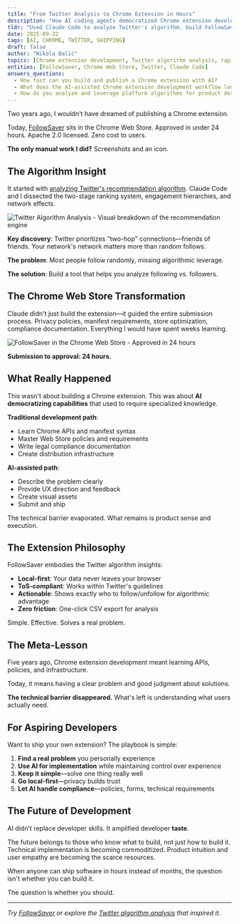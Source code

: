 ```yaml
---
title: "From Twitter Analysis to Chrome Extension in Hours"
description: "How AI coding agents democratized Chrome extension development, turning algorithm insights into shipped product overnight."
tldr: "Used Claude Code to analyze Twitter's algorithm, build FollowSaver Chrome extension, and navigate Web Store submission. AI handled 95% of technical work—I provided direction and created assets. Approved in 24 hours. The barrier to shipping dropped from months to hours."
date: 2025-09-22
tags: [AI, CHROME, TWITTER, SHIPPING]
draft: false
author: "Nikola Balić"
topics: [Chrome extension development, Twitter algorithm analysis, rapid prototyping, AI-assisted development, deployment]
entities: [FollowSaver, Chrome Web Store, Twitter, Claude Code]
answers_questions:
  - How fast can you build and publish a Chrome extension with AI?
  - What does the AI-assisted Chrome extension development workflow look like?
  - How do you analyze and leverage platform algorithms for product development?
---
```


Two years ago, I wouldn't have dreamed of publishing a Chrome extension.

Today, [FollowSaver](https://chromewebstore.google.com/detail/followsaver/afagodpjbincnkhpcgjfbbmififoahch) sits in the Chrome Web Store. Approved in under 24 hours. Apache 2.0 licensed. Zero cost to users.

**The only manual work I did?** Screenshots and an icon.

## The Algorithm Insight

It started with [analyzing Twitter's recommendation algorithm](https://nibzard.github.io/twitter-algorithm-tufte). Claude Code and I dissected the two-stage ranking system, engagement hierarchies, and network effects.

![Twitter Algorithm Analysis - Visual breakdown of the recommendation engine](/images/20250922_x-algo-guide.png)

**Key discovery**: Twitter prioritizes "two-hop" connections—friends of friends. Your network's network matters more than random follows.

**The problem**: Most people follow randomly, missing algorithmic leverage.

**The solution**: Build a tool that helps you analyze following vs. followers.

## The Chrome Web Store Transformation

Claude didn't just build the extension—it guided the entire submission process. Privacy policies, manifest requirements, store optimization, compliance documentation. Everything I would have spent weeks learning.

![FollowSaver in the Chrome Web Store - Approved in 24 hours](/images/20250922_chrome-store.png)

**Submission to approval: 24 hours.**

## What Really Happened

This wasn't about building a Chrome extension. This was about **AI democratizing capabilities** that used to require specialized knowledge.

**Traditional development path**:
- Learn Chrome APIs and manifest syntax
- Master Web Store policies and requirements
- Write legal compliance documentation
- Create distribution infrastructure

**AI-assisted path**:
- Describe the problem clearly
- Provide UX direction and feedback
- Create visual assets
- Submit and ship

The technical barrier evaporated. What remains is product sense and execution.

## The Extension Philosophy

FollowSaver embodies the Twitter algorithm insights:

- **Local-first**: Your data never leaves your browser
- **ToS-compliant**: Works within Twitter's guidelines
- **Actionable**: Shows exactly who to follow/unfollow for algorithmic advantage
- **Zero friction**: One-click CSV export for analysis

Simple. Effective. Solves a real problem.

## The Meta-Lesson

Five years ago, Chrome extension development meant learning APIs, policies, and infrastructure.

Today, it means having a clear problem and good judgment about solutions.

**The technical barrier disappeared.** What's left is understanding what users actually need.

## For Aspiring Developers

Want to ship your own extension? The playbook is simple:

1. **Find a real problem** you personally experience
2. **Use AI for implementation** while maintaining control over experience
3. **Keep it simple**—solve one thing really well
4. **Go local-first**—privacy builds trust
5. **Let AI handle compliance**—policies, forms, technical requirements

## The Future of Development

AI didn't replace developer skills. It amplified developer **taste**.

The future belongs to those who know what to build, not just how to build it. Technical implementation is becoming commoditized. Product intuition and user empathy are becoming the scarce resources.

When anyone can ship software in hours instead of months, the question isn't whether you can build it.

The question is whether you should.

---

*Try [FollowSaver](https://chromewebstore.google.com/detail/followsaver/afagodpjbincnkhpcgjfbbmififoahch) or explore the [Twitter algorithm analysis](https://nibzard.github.io/twitter-algorithm-tufte) that inspired it.*